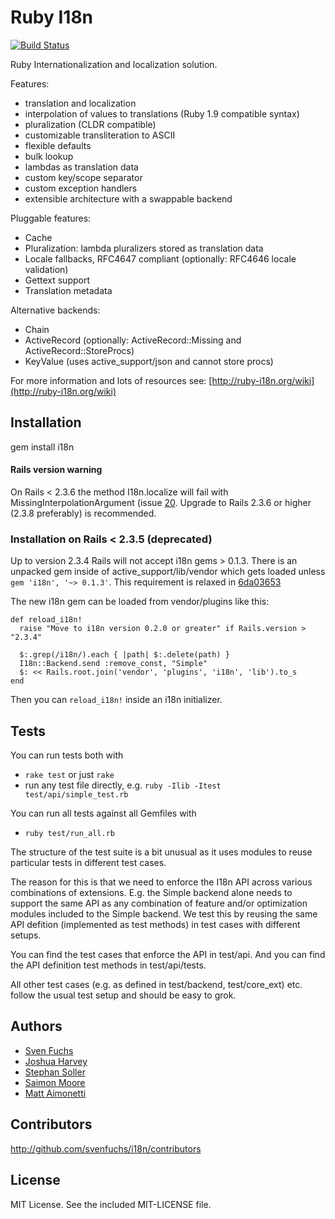 # Ruby I18n

[![Build Status](https://api.travis-ci.org/svenfuchs/i18n.svg?branch=master)](https://travis-ci.org/svenfuchs/i18n)

Ruby Internationalization and localization solution.

Features:

* translation and localization
* interpolation of values to translations (Ruby 1.9 compatible syntax)
* pluralization (CLDR compatible)
* customizable transliteration to ASCII
* flexible defaults
* bulk lookup
* lambdas as translation data
* custom key/scope separator
* custom exception handlers
* extensible architecture with a swappable backend

Pluggable features:

* Cache
* Pluralization: lambda pluralizers stored as translation data
* Locale fallbacks, RFC4647 compliant (optionally: RFC4646 locale validation)
* Gettext support
* Translation metadata

Alternative backends:

* Chain
* ActiveRecord (optionally: ActiveRecord::Missing and ActiveRecord::StoreProcs)
* KeyValue (uses active_support/json and cannot store procs)

For more information and lots of resources see: [http://ruby-i18n.org/wiki](http://ruby-i18n.org/wiki)

## Installation

gem install i18n

#### Rails version warning

On Rails < 2.3.6 the method I18n.localize will fail with MissingInterpolationArgument (issue [20](http://github.com/svenfuchs/i18n/issues/issue/20). Upgrade to Rails 2.3.6 or higher (2.3.8 preferably) is recommended.

### Installation on Rails < 2.3.5 (deprecated)

Up to version 2.3.4 Rails will not accept i18n gems > 0.1.3. There is an unpacked
gem inside of active_support/lib/vendor which gets loaded unless `gem 'i18n', '~> 0.1.3'`.
This requirement is relaxed in [6da03653](http://github.com/rails/rails/commit/6da03653)

The new i18n gem can be loaded from vendor/plugins like this:

```
def reload_i18n!
  raise "Move to i18n version 0.2.0 or greater" if Rails.version > "2.3.4"

  $:.grep(/i18n/).each { |path| $:.delete(path) }
  I18n::Backend.send :remove_const, "Simple"
  $: << Rails.root.join('vendor', 'plugins', 'i18n', 'lib').to_s
end
```

Then you can `reload_i18n!` inside an i18n initializer.

## Tests

You can run tests both with

* `rake test` or just `rake`
* run any test file directly, e.g. `ruby -Ilib -Itest test/api/simple_test.rb`

You can run all tests against all Gemfiles with

* `ruby test/run_all.rb`

The structure of the test suite is a bit unusual as it uses modules to reuse
particular tests in different test cases.

The reason for this is that we need to enforce the I18n API across various
combinations of extensions. E.g. the Simple backend alone needs to support
the same API as any combination of feature and/or optimization modules included
to the Simple backend. We test this by reusing the same API defition (implemented
as test methods) in test cases with different setups.

You can find the test cases that enforce the API in test/api. And you can find
the API definition test methods in test/api/tests.

All other test cases (e.g. as defined in test/backend, test/core_ext) etc.
follow the usual test setup and should be easy to grok.

## Authors

* [Sven Fuchs](http://www.artweb-design.de)
* [Joshua Harvey](http://www.workingwithrails.com/person/759-joshua-harvey)
* [Stephan Soller](http://www.arkanis-development.de)
* [Saimon Moore](http://saimonmoore.net)
* [Matt Aimonetti](http://railsontherun.com)

## Contributors

http://github.com/svenfuchs/i18n/contributors

## License

MIT License. See the included MIT-LICENSE file.
